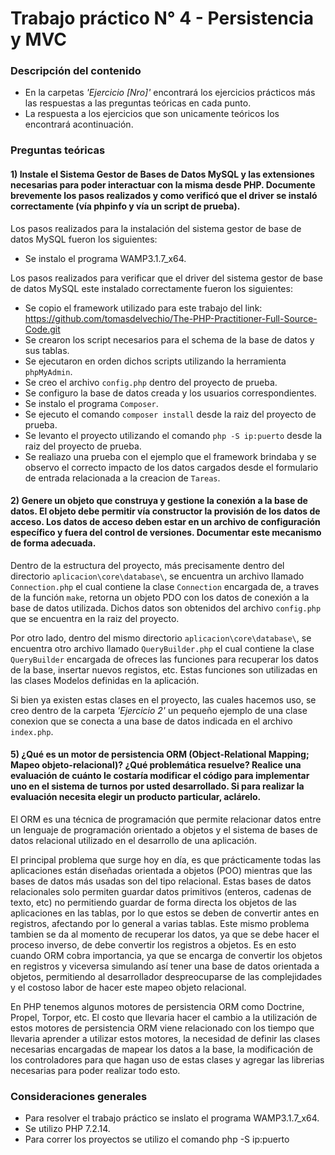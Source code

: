# Trabajo práctico N° 4 - Persistencia y MVC

### Descripción del contenido

* En la carpetas *'Ejercicio [Nro]'* encontrará los ejercicios prácticos más las respuestas a las preguntas teóricas en cada punto.
* La respuesta a los ejercicios que son unicamente teóricos los encontrará acontinuación.

### Preguntas teóricas

#### 1) Instale el Sistema Gestor de Bases de Datos MySQL y las extensiones necesarias para poder interactuar con la misma desde PHP. Documente brevemente los pasos realizados y como verificó que el driver se instaló correctamente (vía phpinfo y vía un script de prueba).

Los pasos realizados para la instalación del sistema gestor de base de datos MySQL fueron los siguientes:
* Se instalo el programa WAMP3.1.7_x64.

Los pasos realizados para verificar que el driver del sistema gestor de base de datos MySQL este instalado correctamente fueron los siguientes:
* Se copio el framework utilizado para este trabajo del link: https://github.com/tomasdelvechio/The-PHP-Practitioner-Full-Source-Code.git
* Se crearon los script necesarios para el schema de la base de datos y sus tablas.
* Se ejecutaron en orden dichos scripts utilizando la herramienta `phpMyAdmin`.
* Se creo el archivo `config.php` dentro del proyecto de prueba.
* Se configuro la base de datos creada y los usuarios correspondientes.
* Se instalo el programa `Composer`.
* Se ejecuto el comando `composer install` desde la raiz del proyecto de prueba.
* Se levanto el proyecto utilizando el comando `php -S ip:puerto` desde la raiz del proyecto de prueba.
* Se realiazo una prueba con el ejemplo que el framework brindaba y se observo el correcto impacto de los datos cargados desde el formulario de entrada relacionada a la creacion de `Tareas`.

#### 2) Genere un objeto que construya y gestione la conexión a la base de datos. El objeto debe permitir vía constructor la provisión de los datos de acceso. Los datos de acceso deben estar en un archivo de configuración específico y fuera del control de versiones. Documentar este mecanismo de forma adecuada.

Dentro de la estructura del proyecto, más precisamente dentro del directorio `aplicacion\core\database\`, se encuentra un archivo llamado `Connection.php` el cual contiene la clase `Connection` encargada de, a traves de la función `make`, retorna un objeto PDO con los datos de conexión a la base de datos utilizada. Dichos datos son obtenidos del archivo `config.php` que se encuentra en la raiz del proyecto.

Por otro lado, dentro del mismo directorio `aplicacion\core\database\`, se encuentra otro archivo llamado `QueryBuilder.php` el cual contiene la clase `QueryBuilder` encargada de ofreces las funciones para recuperar los datos de la base, insertar nuevos registos, etc. Estas funciones son utilizadas en las clases Modelos definidas en la aplicación.

Si bien ya existen estas clases en el proyecto, las cuales hacemos uso, se creo dentro de la carpeta *'Ejercicio 2'* un pequeño ejemplo de una clase conexion que se conecta a una base de datos indicada en el archivo `index.php`.

#### 5) ¿Qué es un motor de persistencia ORM (Object-Relational Mapping; Mapeo objeto-relacional)? ¿Qué problemática resuelve? Realice una evaluación de cuánto le costaría modificar el código para implementar uno en el sistema de turnos por usted desarrollado. Si para realizar la evaluación necesita elegir un producto particular, aclárelo.

El ORM es una técnica de programación que permite relacionar datos entre un lenguaje de programación orientado a objetos y el sistema de bases de datos relacional utilizado en el desarrollo de una aplicación.

El principal problema que surge hoy en día, es que prácticamente todas las aplicaciones están diseñadas orientada a objetos (POO) mientras que las bases de datos más usadas son del tipo relacional. Estas bases de datos relacionales solo permiten guardar datos primitivos (enteros, cadenas de texto, etc) no permitiendo guardar de forma directa los objetos de las aplicaciones en las tablas, por lo que estos se deben de convertir antes en registros, afectando por lo general a varias tablas. Este mismo problema tambien se da al momento de recuperar los datos, ya que se debe hacer el proceso inverso, de debe convertir los registros a objetos. Es en esto cuando ORM cobra importancia, ya que se encarga de convertir los objetos en registros y viceversa simulando así tener una base de datos orientada a objetos, permitiendo al desarrollador despreocuparse de las complejidades y el costoso labor de hacer este mapeo objeto relacional.

En PHP tenemos algunos motores de persistencia ORM como Doctrine, Propel, Torpor, etc. El costo que llevaria hacer el cambio a la utilización de estos motores de persistencia ORM viene relacionado con los tiempo que llevaria aprender a utilizar estos motores, la necesidad de definir las clases necesarias encargadas de mapear los datos a la base, la modificación de los controladores para que hagan uso de estas clases y agregar las librerias necesarias para poder realizar todo esto.

### Consideraciones generales

* Para resolver el trabajo práctico se inslato el programa WAMP3.1.7_x64.
* Se utilizo PHP 7.2.14.
* Para correr los proyectos se utilizo el comando php -S ip:puerto